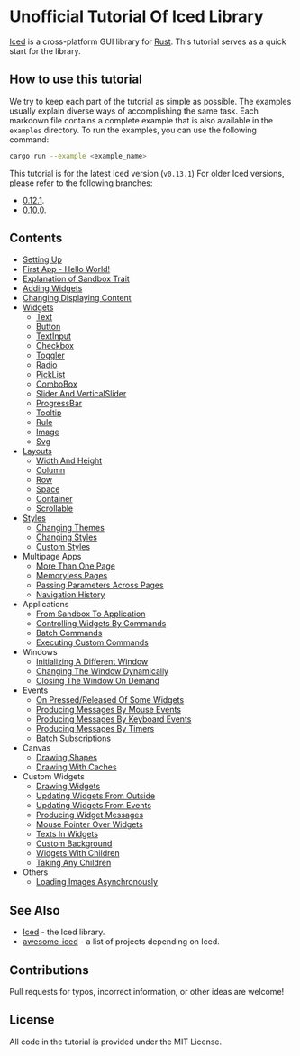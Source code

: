 # Unofficial Tutorial Of Iced Library

[Iced](https://iced.rs/) is a cross-platform GUI library for [Rust](https://www.rust-lang.org/).
This tutorial serves as a quick start for the library.

## How to use this tutorial

We try to keep each part of the tutorial as simple as possible.
The examples usually explain diverse ways of accomplishing the same task.
Each markdown file contains a complete example that is also available in the `examples` directory.
To run the examples, you can use the following command:

```bash
cargo run --example <example_name>
```

This tutorial is for the latest Iced version (`v0.13.1`)
For older Iced versions, please refer to the following branches:

- [0.12.1](https://github.com/fogarecious/iced_tutorial/tree/0.12.x).
- [0.10.0](https://github.com/fogarecious/iced_tutorial/tree/0.10.x).

## Contents

- [Setting Up](./tutorial/setting_up.md)
- [First App - Hello World!](./tutorial/first_app.md)
- [Explanation of Sandbox Trait](./tutorial/explanation_of_sandbox_trait.md)
- [Adding Widgets](./tutorial/adding_widgets.md)
- [Changing Displaying Content](./tutorial/changing_displaying_content.md)
- [Widgets](./tutorial/widgets.md)
  - [Text](./tutorial/text.md)
  - [Button](./tutorial/button.md)
  - [TextInput](./tutorial/text_input.md)
  - [Checkbox](./tutorial/checkbox.md)
  - [Toggler](./tutorial/toggler.md)
  - [Radio](./tutorial/radio.md)
  - [PickList](./tutorial/picklist.md)
  - [ComboBox](./tutorial/combobox.md)
  - [Slider And VerticalSlider](./tutorial/slider.md)
  - [ProgressBar](./tutorial/progressbar.md)
  - [Tooltip](./tutorial/tooltip.md)
  - [Rule](./tutorial/rule.md)
  - [Image](./tutorial/image.md)
  - [Svg](./tutorial/svg.md)
  <!-- * PaneGrid -->
- [Layouts](./tutorial/layouts.md)
  - [Width And Height](./tutorial/width_and_height.md)
  - [Column](./tutorial/column.md)
  - [Row](./tutorial/row.md)
  - [Space](./tutorial/space.md)
  - [Container](./tutorial/container.md)
  - [Scrollable](./tutorial/scrollable.md)
  <!-- * Responsive -->
- [Styles](./tutorial/styles.md)
  - [Changing Themes](./tutorial/changing_themes.md)
  - [Changing Styles](./tutorial/changing_styles.md)
  - [Custom Styles](./tutorial/custom_styles.md)
- Multipage Apps
  - [More Than One Page](./tutorial/more_than_one_page.md)
  - [Memoryless Pages](./tutorial/memoryless_pages.md)
  - [Passing Parameters Across Pages](./tutorial/passing_parameters_across_pages.md)
  - [Navigation History](./tutorial/navigation_history.md)
- Applications
  - [From Sandbox To Application](./tutorial/from_sandbox_to_application.md)
  - [Controlling Widgets By Commands](./tutorial/controlling_widgets_by_commands.md)
  - [Batch Commands](./tutorial/batch_commands.md)
  - [Executing Custom Commands](./tutorial/executing_custom_commands.md)
- Windows
  - [Initializing A Different Window](./tutorial/initializing_a_different_window.md)
  - [Changing The Window Dynamically](./tutorial/changing_the_window_dynamically.md)
  - [Closing The Window On Demand](./tutorial/closing_the_window_on_demand.md)
- Events
  - [On Pressed/Released Of Some Widgets](./tutorial/on_pressed_released_of_some_widgets.md)
  - [Producing Messages By Mouse Events](./tutorial/producing_messages_by_mouse_events.md)
  - [Producing Messages By Keyboard Events](./tutorial/producing_messages_by_keyboard_events.md)
  - [Producing Messages By Timers](./tutorial/producing_messages_by_timers.md)
  - [Batch Subscriptions](./tutorial/batch_subscriptions.md)
- Canvas
  - [Drawing Shapes](./tutorial/drawing_shapes.md)
  - [Drawing With Caches](./tutorial/drawing_with_caches.md)
- Custom Widgets
  - [Drawing Widgets](./tutorial/drawing_widgets.md)
  - [Updating Widgets From Outside](./tutorial/updating_widgets_from_outside.md)
  - [Updating Widgets From Events](./tutorial/updating_widgets_from_events.md)
  - [Producing Widget Messages](./tutorial/producing_widget_messages.md)
  - [Mouse Pointer Over Widgets](./tutorial/mouse_pointer_over_widgets.md)
  - [Texts In Widgets](./tutorial/texts_in_widgets.md)
  - [Custom Background](./tutorial/custom_background.md)
  - [Widgets With Children](./tutorial/widgets_with_children.md)
  - [Taking Any Children](./tutorial/taking_any_children.md)
- Others
  - [Loading Images Asynchronously](./tutorial/loading_images_asynchronously.md)

<!-- examples/component -->

## See Also

- [Iced](https://github.com/iced-rs/iced) - the Iced library.
- [awesome-iced](https://github.com/iced-rs/awesome-iced) - a list of projects depending on Iced.

## Contributions

Pull requests for typos, incorrect information, or other ideas are welcome!

## License

All code in the tutorial is provided under the MIT License.
